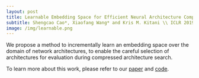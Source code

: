 ```yaml
---
layout: post
title: Learnable Embedding Space for Efficient Neural Architecture Compression
subtitle: Shengcao Cao*, Xiaofang Wang* and Kris M. Kitani \\ ICLR 2019
image: /img/learnable.png
---
```


We propose a method to incrementally learn an embedding space over the domain of network architectures, to enable the careful selection of architectures for evaluation during compressed architecture search.

To learn more about this work, please refer to our [paper](https://openreview.net/forum?id=S1xLN3C9YX) and [code](https://github.com/Friedrich1006/ESNAC).